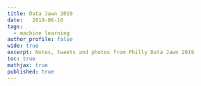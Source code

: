 ```yaml
---
title: Data Jawn 2019
date:   2019-06-10
tags:
  - machine learning
author_profile: false
wide: true
excerpt: Notes, tweets and photos from Philly Data Jawn 2019
toc: true
mathjax: true
published: true
---
```


